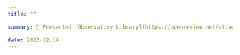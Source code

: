 ```yaml
---
title: ""

summary: 🎩 Presented [Observatory Library](https://openreview.net/attachment?id=JIrTIMI5Yd&name=pdf) at the New Orleans Ernest N. Morial Convention Center.

date: 2023-12-14
---
```

